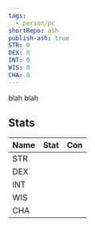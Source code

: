 ```yaml
---  
tags:  
  - person/pc  
shortRepo: ash  
publish-ash: true  
STR: 0  
DEX: 0  
INT: 0  
WIS: 0  
CHA: 0  
---  
```

blah blah   
  
## Stats  
| Name | Stat                           | Con                                         |  
| ---- | ------------------------------ | ------------------------------------------- |  
| STR  |   |   |  
| DEX  |  |   |  
| INT  |   |   |  
| WIS  |  |   |  
| CHA  |  |   |  
  
 